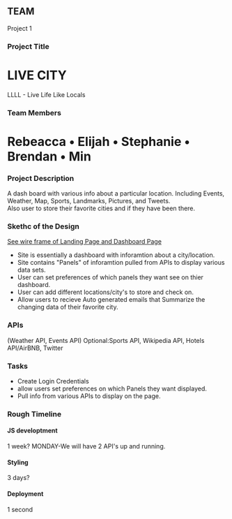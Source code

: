 ## TEAM 
Project 1

### Project Title
# LIVE CITY

LLLL - Live Life Like Locals

### Team Members
# Rebeacca • Elijah • Stephanie • Brendan • Min

### Project Description
A dash board with various info about a particular location. Including Events, Weather, Map, Sports, Landmarks, Pictures, and Tweets.  
Also user to store their favorite cities and if they have been there. 

### Skethc of the Design
[See wire frame of Landing Page and Dashboard Page](https://drive.google.com/file/d/1-oBXfiJ9c2-8TDEMnMD0eGRKxSTQpHhM/view?usp=sharing)
* Site is essentially a dashboard with inforamtion about a city/location.
* Site contains "Panels" of inforamtion pulled from APIs to display various data sets. 
* User can set preferences of which panels they want see on thier dashboard. 
* User can add different locations/city's to store and check on. 
* Allow users to recieve Auto generated emails that Summarize the changing data of their favorite city. 

### APIs
(Weather API, Events API)  Optional:Sports API, Wikipedia API, Hotels API/AirBNB, Twitter

### Tasks
* Create Login Credentials
* allow users set preferences on which Panels they want displayed. 
* Pull info from various APIs to display on the page. 

### Rough Timeline

#### JS developtment
1 week?
MONDAY-We will have 2 API's up and running.


#### Styling
3 days?

#### Deployment
1 second
